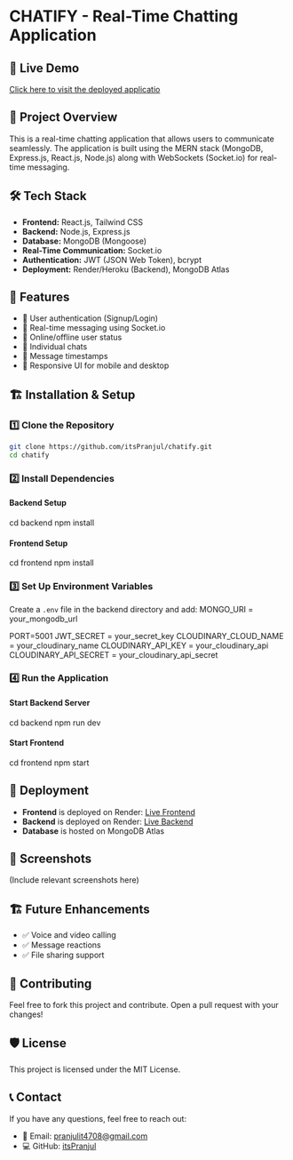 # CHATIFY - Real-Time Chatting Application

## 🚀 Live Demo
[Click here to visit the deployed applicatio](https://chatify-u02i.onrender.com/)

## 📌 Project Overview
This is a real-time chatting application that allows users to communicate seamlessly. The application is built using the MERN stack (MongoDB, Express.js, React.js, Node.js) along with WebSockets (Socket.io) for real-time messaging.

## 🛠️ Tech Stack
- **Frontend:** React.js, Tailwind CSS
- **Backend:** Node.js, Express.js
- **Database:** MongoDB (Mongoose)
- **Real-Time Communication:** Socket.io
- **Authentication:** JWT (JSON Web Token), bcrypt
- **Deployment:** Render/Heroku (Backend), MongoDB Atlas

## 🎯 Features
- 🔹 User authentication (Signup/Login)
- 🔹 Real-time messaging using Socket.io
- 🔹 Online/offline user status
- 🔹 Individual chats
- 🔹 Message timestamps
- 🔹 Responsive UI for mobile and desktop

## 🏗️ Installation & Setup
### 1️⃣ Clone the Repository
```sh
git clone https://github.com/itsPranjul/chatify.git
cd chatify
```
### 2️⃣ Install Dependencies
#### Backend Setup

cd backend
npm install

#### Frontend Setup

cd frontend
npm install

### 3️⃣ Set Up Environment Variables
Create a `.env` file in the backend directory and add:
MONGO_URI = your_mongodb_url

PORT=5001
JWT_SECRET = your_secret_key
CLOUDINARY_CLOUD_NAME = your_cloudinary_name
CLOUDINARY_API_KEY = your_cloudinary_api
CLOUDINARY_API_SECRET = your_cloudinary_api_secret


### 4️⃣ Run the Application
#### Start Backend Server
cd backend
npm run dev

#### Start Frontend
cd frontend
npm start

## 🚀 Deployment
- **Frontend** is deployed on Render: [Live Frontend](#)
- **Backend** is deployed on Render: [Live Backend](#)
- **Database** is hosted on MongoDB Atlas

## 📸 Screenshots
(Include relevant screenshots here)

## 🏗️ Future Enhancements
- ✅ Voice and video calling
- ✅ Message reactions
- ✅ File sharing support

## 📝 Contributing
Feel free to fork this project and contribute. Open a pull request with your changes!

## 🛡️ License
This project is licensed under the MIT License.

## 📞 Contact
If you have any questions, feel free to reach out:
- 📧 Email: pranjulit4708@gmail.com
- 💻 GitHub: [itsPranjul](https://github.com/itsPranjul)

